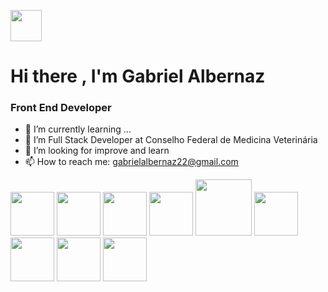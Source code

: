 <span><img src="https://img.icons8.com/color/2x/brazil.png" width="50"></span>
<h1>Hi there , I'm Gabriel Albernaz</h1>
<h3>Front End Developer</h3>


- 🌱 I’m currently learning ...
- 👯 I’m Full Stack Developer at Conselho Federal de Medicina Veterinária
- 🤔 I’m looking for improve and learn
- 📫 How to reach me: gabrielalbernaz22@gmail.com


<span><img src="https://img.icons8.com/color/2x/javascript-logo-1.png" width="70"></span>
<span><img src="https://img.icons8.com/color/2x/css3.png" width="70"></span>
<span><img src="https://img.icons8.com/color/2x/javascript.png" width="70"></span>
<span><img src="https://cdn.iconscout.com/icon/free/png-256/jquery-8-1175153.png" width="70"></span>
<span><img src="https://www.php.net/images/logos/new-php-logo.svg" width="90"></span>
<span><img src="https://img.icons8.com/color/2x/bootstrap.png" width="70"></span>
<span><img src="https://img.icons8.com/color/2x/git.png" width="70"></span>
<span><img src="https://img.icons8.com/office/344/react.png" width="70"></span>
<span><img src="https://img.icons8.com/fluency/344/wordpress.png" width="70"></span>


